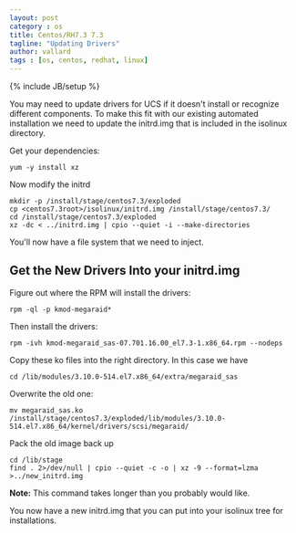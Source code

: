 ```yaml
---
layout: post
category : os
title: Centos/RH7.3 7.3
tagline: "Updating Drivers"
author: vallard
tags : [os, centos, redhat, linux]
---
```

{% include JB/setup %}

You may need to update drivers for UCS if it doesn't install or recognize different components.  To make this fit with our existing automated installation we need to update the initrd.img that is included in the isolinux directory.  

Get your dependencies: 

```
yum -y install xz
```

Now modify the initrd

```
mkdir -p /install/stage/centos7.3/exploded
cp <centos7.3root>/isolinux/initrd.img /install/stage/centos7.3/
cd /install/stage/centos7.3/exploded
xz -dc < ../initrd.img | cpio --quiet -i --make-directories
```
You'll now have a file system that we need to inject. 

## Get the New Drivers Into your initrd.img

Figure out where the RPM will install the drivers: 
```
rpm -ql -p kmod-megaraid*
```

Then install the drivers: 
```
rpm -ivh kmod-megaraid_sas-07.701.16.00_el7.3-1.x86_64.rpm --nodeps
```

Copy these ko files into the right directory.  In this case we have 

```
cd /lib/modules/3.10.0-514.el7.x86_64/extra/megaraid_sas
```
Overwrite the old one: 
```
mv megaraid_sas.ko /install/stage/centos7.3/exploded/lib/modules/3.10.0-514.el7.x86_64/kernel/drivers/scsi/megaraid/
```

Pack the old image back up

```
cd /lib/stage
find . 2>/dev/null | cpio --quiet -c -o | xz -9 --format=lzma >../new_initrd.img
```
__Note:__ This command takes longer than you probably would like. 

You now have a new initrd.img that you can put into your isolinux tree for installations. 

